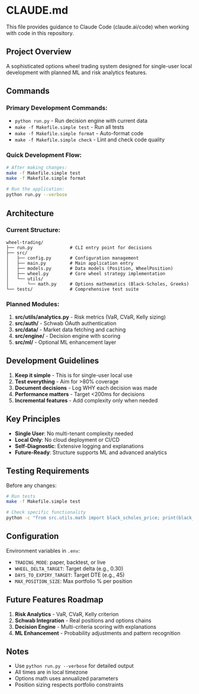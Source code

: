 # CLAUDE.md

This file provides guidance to Claude Code (claude.ai/code) when working with code in this repository.

## Project Overview

A sophisticated options wheel trading system designed for single-user local development with planned ML and risk analytics features.

## Commands

### Primary Development Commands:

- `python run.py` - Run decision engine with current data
- `make -f Makefile.simple test` - Run all tests
- `make -f Makefile.simple format` - Auto-format code
- `make -f Makefile.simple check` - Lint and check code quality

### Quick Development Flow:

```bash
# After making changes:
make -f Makefile.simple test
make -f Makefile.simple format

# Run the application:
python run.py --verbose
```

## Architecture

### Current Structure:

```
wheel-trading/
├── run.py              # CLI entry point for decisions
├── src/
│   ├── config.py       # Configuration management
│   ├── main.py         # Main application entry
│   ├── models.py       # Data models (Position, WheelPosition)
│   ├── wheel.py        # Core wheel strategy implementation
│   └── utils/
│       └── math.py     # Options mathematics (Black-Scholes, Greeks)
└── tests/              # Comprehensive test suite
```

### Planned Modules:

1. **src/utils/analytics.py** - Risk metrics (VaR, CVaR, Kelly sizing)
2. **src/auth/** - Schwab OAuth authentication
3. **src/data/** - Market data fetching and caching
4. **src/engine/** - Decision engine with scoring
5. **src/ml/** - Optional ML enhancement layer

## Development Guidelines

1. **Keep it simple** - This is for single-user local use
2. **Test everything** - Aim for >80% coverage
3. **Document decisions** - Log WHY each decision was made
4. **Performance matters** - Target <200ms for decisions
5. **Incremental features** - Add complexity only when needed

## Key Principles

- **Single User**: No multi-tenant complexity needed
- **Local Only**: No cloud deployment or CI/CD
- **Self-Diagnostic**: Extensive logging and explanations
- **Future-Ready**: Structure supports ML and advanced analytics

## Testing Requirements

Before any changes:
```bash
# Run tests
make -f Makefile.simple test

# Check specific functionality
python -c "from src.utils.math import black_scholes_price; print(black_scholes_price(100, 100, 1, 0.05, 0.2, 'call'))"
```

## Configuration

Environment variables in `.env`:
- `TRADING_MODE`: paper, backtest, or live
- `WHEEL_DELTA_TARGET`: Target delta (e.g., 0.30)
- `DAYS_TO_EXPIRY_TARGET`: Target DTE (e.g., 45)
- `MAX_POSITION_SIZE`: Max portfolio % per position

## Future Features Roadmap

1. **Risk Analytics** - VaR, CVaR, Kelly criterion
2. **Schwab Integration** - Real positions and options chains
3. **Decision Engine** - Multi-criteria scoring with explanations
4. **ML Enhancement** - Probability adjustments and pattern recognition

## Notes

- Use `python run.py --verbose` for detailed output
- All times are in local timezone
- Options math uses annualized parameters
- Position sizing respects portfolio constraints